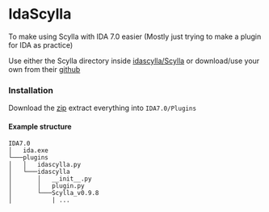 # IdaScylla
To make using Scylla with IDA 7.0 easier (Mostly just trying to make a plugin for IDA as practice)

Use either the Scylla directory inside [idascylla/Scylla](https://github.com/stugmi/IdaScylla/tree/master/idascylla/Scylla) or download/use your own from their [github](https://github.com/NtQuery/Scylla/releases)

### Installation

Download the [zip](https://github.com/stugmi/IdaScylla/archive/master.zip) extract everything into `IDA7.0/Plugins`


#### Example structure
```
IDA7.0
│   ida.exe   
└───plugins
│   │   idascylla.py
│   └───idascylla
│       │   __init__.py
│       │   plugin.py
│       └───Scylla_v0.9.8
│           | ...
```
